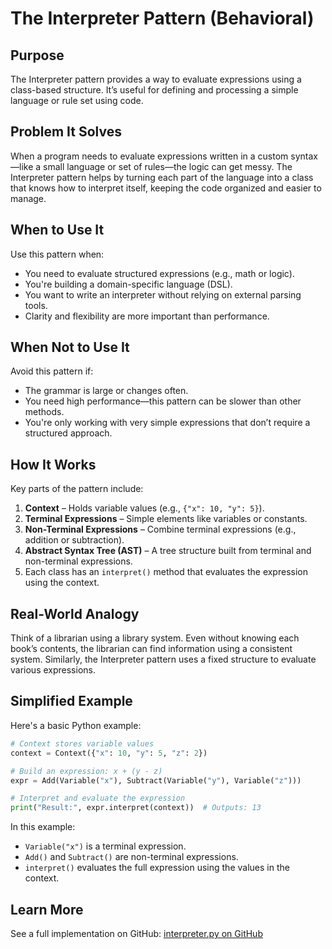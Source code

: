 # The Interpreter Pattern (Behavioral)

## Purpose

The Interpreter pattern provides a way to evaluate expressions using a class-based structure. It’s useful for defining and processing a simple language or rule set using code.

## Problem It Solves

When a program needs to evaluate expressions written in a custom syntax—like a small language or set of rules—the logic can get messy. The Interpreter pattern helps by turning each part of the language into a class that knows how to interpret itself, keeping the code organized and easier to manage.

## When to Use It

Use this pattern when:

* You need to evaluate structured expressions (e.g., math or logic).
* You're building a domain-specific language (DSL).
* You want to write an interpreter without relying on external parsing tools.
* Clarity and flexibility are more important than performance.

## When Not to Use It

Avoid this pattern if:

* The grammar is large or changes often.
* You need high performance—this pattern can be slower than other methods.
* You're only working with very simple expressions that don’t require a structured approach.

## How It Works

Key parts of the pattern include:

1. **Context** – Holds variable values (e.g., `{"x": 10, "y": 5}`).
2. **Terminal Expressions** – Simple elements like variables or constants.
3. **Non-Terminal Expressions** – Combine terminal expressions (e.g., addition or subtraction).
4. **Abstract Syntax Tree (AST)** – A tree structure built from terminal and non-terminal expressions.
5. Each class has an `interpret()` method that evaluates the expression using the context.

## Real-World Analogy

Think of a librarian using a library system. Even without knowing each book’s contents, the librarian can find information using a consistent system. Similarly, the Interpreter pattern uses a fixed structure to evaluate various expressions.

## Simplified Example

Here's a basic Python example:

```python
# Context stores variable values
context = Context({"x": 10, "y": 5, "z": 2})

# Build an expression: x + (y - z)
expr = Add(Variable("x"), Subtract(Variable("y"), Variable("z")))

# Interpret and evaluate the expression
print("Result:", expr.interpret(context))  # Outputs: 13
```

In this example:

* `Variable("x")` is a terminal expression.
* `Add()` and `Subtract()` are non-terminal expressions.
* `interpret()` evaluates the full expression using the values in the context.

## Learn More

See a full implementation on GitHub:
[interpreter.py on GitHub](https://github.com/taggedzi/python-design-pattern-rag/blob/main/patterns/behavioral/interpreter.py)
